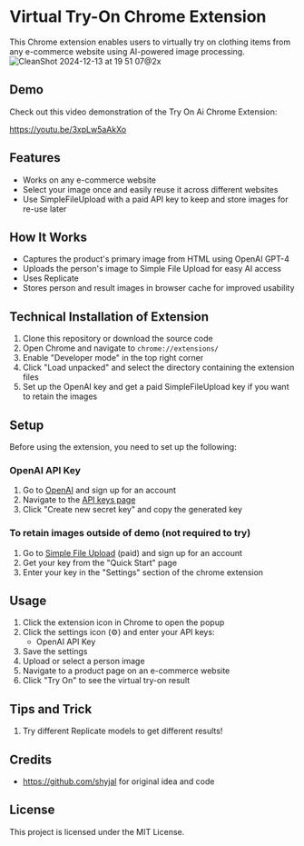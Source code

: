 # Virtual Try-On Chrome Extension

This Chrome extension enables users to virtually try on clothing items from any e-commerce website using AI-powered image processing.
![CleanShot 2024-12-13 at 19 51 07@2x](https://github.com/user-attachments/assets/85743d6d-51d1-4985-9819-f33006c77d87)

## Demo

Check out this video demonstration of the Try On Ai Chrome Extension:

https://youtu.be/3xpLw5aAkXo

## Features

- Works on any e-commerce website
- Select your image once and easily reuse it across different websites
- Use SimpleFileUpload with a paid API key to keep and store images for re-use later 

## How It Works

- Captures the product's primary image from HTML using OpenAI GPT-4
- Uploads the person's image to Simple File Upload for easy AI access
- Uses Replicate
- Stores person and result images in browser cache for improved usability


## Technical Installation of Extension

1. Clone this repository or download the source code
2. Open Chrome and navigate to `chrome://extensions/`
3. Enable "Developer mode" in the top right corner
4. Click "Load unpacked" and select the directory containing the extension files
5. Set up the OpenAI key and get a paid SimpleFileUpload key if you want to retain the images 

## Setup

Before using the extension, you need to set up the following:

### OpenAI API Key

1. Go to [OpenAI](https://platform.openai.com/signup) and sign up for an account
2. Navigate to the [API keys page](https://platform.openai.com/account/api-keys)
3. Click "Create new secret key" and copy the generated key

### To retain images outside of demo (not required to try)   

1. Go to [Simple File Upload](https://simplefileupload.com) (paid) and sign up for an account
2. Get your key from the "Quick Start" page
3. Enter your key in the "Settings" section of the chrome extension

## Usage

1. Click the extension icon in Chrome to open the popup
2. Click the settings icon (⚙️) and enter your API keys:
   - OpenAI API Key
3. Save the settings
4. Upload or select a person image
5. Navigate to a product page on an e-commerce website
6. Click "Try On" to see the virtual try-on result

## Tips and Trick
   1. Try different Replicate models to get different results!

## Credits

- https://github.com/shyjal for original idea and code 


## License

This project is licensed under the MIT License.
